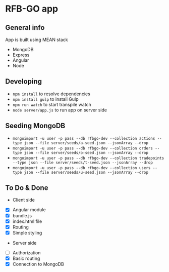 # RFB-GO app

## General info
App is built using MEAN stack
* MongoDB
* Express
* Angular
* Node

## Developing
* `npm install` to resolve dependencies
* `npm install gulp` to install Gulp
* `npm run watch` to start transpile watch
* `node server/app.js` to run app on server side

## Seeding MongoDB
* `mongoimport -u user -p pass --db rfbgo-dev --collection actions --type json --file server/seeds/a-seed.json --jsonArray --drop`
* `mongoimport -u user -p pass --db rfbgo-dev --collection orders --type json --file server/seeds/o-seed.json --jsonArray --drop`
* `mongoimport -u user -p pass --db rfbgo-dev --collection tradepoints --type json --file server/seeds/t-seed.json --jsonArray --drop`
* `mongoimport -u user -p pass --db rfbgo-dev --collection users --type json --file server/seeds/u-seed.json --jsonArray --drop`

## To Do & Done
* Client side
 - [x] Angular module
 - [x] bundle.js
 - [x] index.html file
 - [x] Routing
 - [x] Simple styling
* Server side
 - [ ] Authorization
 - [x] Basic routing
 - [x] Connection to MongoDB
